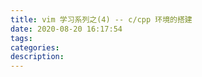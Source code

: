 ```yaml
---
title: vim 学习系列之(4) -- c/cpp 环境的搭建
date: 2020-08-20 16:17:54
tags:
categories:
description:
---
```

